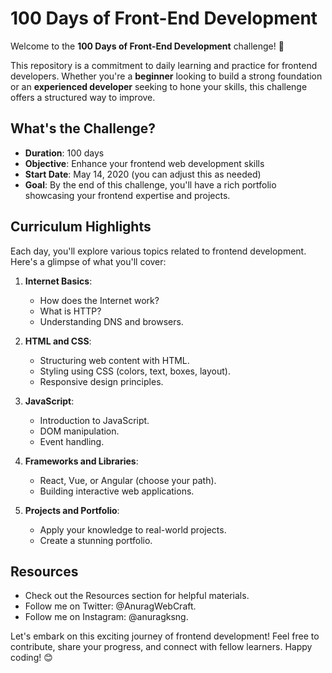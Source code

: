 # 100 Days of Front-End Development

Welcome to the **100 Days of Front-End Development** challenge! 🚀

This repository is a commitment to daily learning and practice for frontend developers. Whether you're a **beginner** looking to build a strong foundation or an **experienced developer** seeking to hone your skills, this challenge offers a structured way to improve.

## What's the Challenge?

- **Duration**: 100 days
- **Objective**: Enhance your frontend web development skills
- **Start Date**: May 14, 2020 (you can adjust this as needed)
- **Goal**: By the end of this challenge, you'll have a rich portfolio showcasing your frontend expertise and projects.

## Curriculum Highlights

Each day, you'll explore various topics related to frontend development. Here's a glimpse of what you'll cover:

1. **Internet Basics**:
   - How does the Internet work?
   - What is HTTP?
   - Understanding DNS and browsers.

2. **HTML and CSS**:
   - Structuring web content with HTML.
   - Styling using CSS (colors, text, boxes, layout).
   - Responsive design principles.

3. **JavaScript**:
   - Introduction to JavaScript.
   - DOM manipulation.
   - Event handling.

4. **Frameworks and Libraries**:
   - React, Vue, or Angular (choose your path).
   - Building interactive web applications.

5. **Projects and Portfolio**:
   - Apply your knowledge to real-world projects.
   - Create a stunning portfolio.

## Resources

- Check out the Resources section for helpful materials.
- Follow me on Twitter: @AnuragWebCraft.
- Follow me on Instagram: @anuragksng.

Let's embark on this exciting journey of frontend development! Feel free to contribute, share your progress, and connect with fellow learners. Happy coding! 😊

